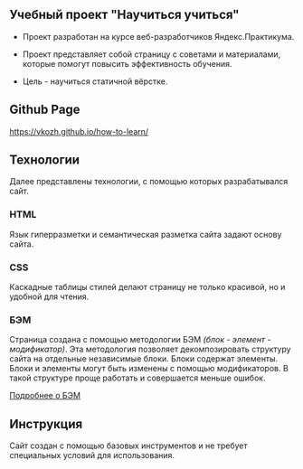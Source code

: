 ## Учебный проект "Научиться учиться"

- Проект разработан на курсе веб-разработчиков Яндекс.Практикума.

- Проект представляет собой страницу с советами и материалами, которые помогут повысить эффективность обучения.

- Цель - научиться статичной вёрстке.

## Github Page
https://vkozh.github.io/how-to-learn/

## Технологии
Далее представлены технологии, с помощью которых разрабатывался сайт.

### HTML
Язык гиперразметки и семантическая разметка сайта задают основу сайта.

### CSS
Каскадные таблицы стилей делают страницу не только красивой, но и удобной для чтения.

### БЭМ

Страница создана с помощью методологии БЭМ _(блок - элемент - модификатор)_. Эта методология позволяет декомпозировать структуру сайта на отдельные независимые блоки. Блоки содержат элементы. Блоки и элементы могут быть изменены с помощью модификаторов. В такой структуре проще работать и совершается меньше ошибок.

[Подробнее о БЭМ](https://ru.bem.info/)



## Инструкция
Сайт создан с помощью базовых инструментов и не требует специальных условий для использования.
